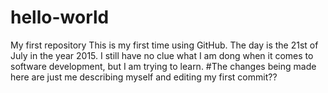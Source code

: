 # hello-world
My first repository
This is my first time using GitHub. The day is the 21st of July in the year 2015. I still have no clue what I am dong when it comes to software development, but I am trying to learn. 
#The changes being made here are just me describing myself and editing my first commit??
